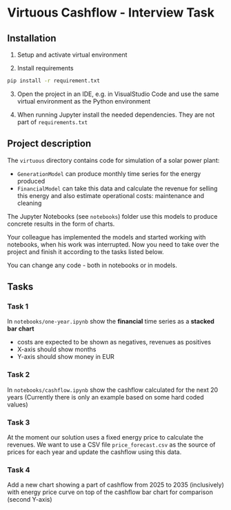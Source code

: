 # Virtuous Cashflow - Interview Task

## Installation

1. Setup and activate virtual environment

2. Install requirements

```bash
pip install -r requirement.txt
```

3. Open the project in an IDE, e.g. in VisualStudio Code and use the same
virtual environment as the Python environment

4. When running Jupyter install the needed dependencies.
They are not part of `requirements.txt`


## Project description

The `virtuous` directory contains code for simulation of a solar power plant:
- `GenerationModel` can produce monthly time series for the energy produced
- `FinancialModel` can take this data and calculate the revenue for selling this
  energy and also estimate operational costs: maintenance and cleaning

The Jupyter Notebooks (see `notebooks`) folder use this models to produce concrete
results in the form of charts.

Your colleague has implemented the models and started working with notebooks,
when his work was interrupted. Now you need to take over the project and finish
it according to the tasks listed below.

You can change any code - both in notebooks or in models.

## Tasks


### Task 1

In `notebooks/one-year.ipynb` show the **financial** time series as a **stacked bar chart**
- costs are expected to be shown as negatives, revenues as positives
- X-axis should show months
- Y-axis should show money in EUR

### Task 2

In `notebooks/cashflow.ipynb` show the cashflow calculated for the next 20 years
(Currently there is only an example based on some hard coded values)

### Task 3

At the moment our solution uses a fixed energy price to calculate the revenues. We want
to use a CSV file `price_forecast.csv` as the source of prices for each year
and update the cashflow using this data.

### Task 4

Add a new chart showing a part of cashflow from 2025 to 2035 (inclusively) with
energy price curve on top of the cashflow bar chart for comparison (second Y-axis)
